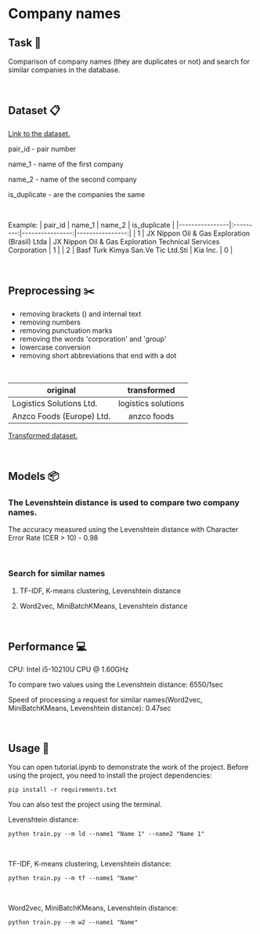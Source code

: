 # Company names

## Task :pushpin:
Comparison of company names (they are duplicates or not) and search for similar companies in the database.

<br/>

## Dataset :clipboard:
[Link to the dataset.](https://drive.google.com/file/d/1e9bdr7wcQX_YBudQcsKj-sMoIGxQOlK4/view)

pair_id - pair number

name_1 - name of the first company

name_2 - name of the second company

is_duplicate - are the companies the same

<br/>

Example:
| pair_id | name_1 | name_2 |  is_duplicate |
|----------------|:---------:|----------------:|----------------:|
| 1 | JX Nippon Oil & Gas Exploration (Brasil) Ltda | JX Nippon Oil & Gas Exploration Technical Services Corporation | 1 |
| 2 | Basf Turk Kimya San.Ve Tic Ltd.Sti | Kia Inc. | 0 |

<br/>

## Preprocessing :scissors:

- removing brackets () and internal text
- removing numbers
- removing punctuation marks
- removing the words 'corporation' and 'group'
- lowercase conversion
- removing short abbreviations that end with a dot

<br/>


| original | transformed | 
|----------------|:---------:|
| Logistics Solutions Ltd. | logistics solutions | 
| Anzco Foods (Europe) Ltd. | anzco foods | 

[Transformed dataset.](https://github.com/ritchann/Companies/blob/main/files/transformed_train.csv)

<br/>

## Models :package:

### The Levenshtein distance is used to compare two company names.

The accuracy  measured using the Levenshtein distance with Character Error Rate (CER > 10) - 0.98

<br/>

### Search for similar names
1. TF-IDF, K-means clustering, Levenshtein distance

2. Word2vec, MiniBatchKMeans, Levenshtein distance

<br/>

## Performance :computer: 

CPU: Intel i5-10210U CPU @ 1.60GHz


To compare two values using the Levenshtein distance: 6550/1sec

Speed of processing a request for similar names(Word2vec, MiniBatchKMeans, Levenshtein distance): 0.47sec

<br/>

## Usage :information_desk_person:

You can open tutorial.ipynb to demonstrate the work of the project. Before using the project, you need to install the project dependencies:


```
pip install -r requirements.txt 
```

You can also test the project using the terminal.
<br/>

Levenshtein distance:
```
python train.py --m ld --name1 "Name 1" --name2 "Name 1" 
```
<br/>

TF-IDF, K-means clustering, Levenshtein distance:
```
python train.py --m tf --name1 "Name" 
```
<br/>

Word2vec, MiniBatchKMeans, Levenshtein distance:
```
python train.py --m w2 --name1 "Name"
```

